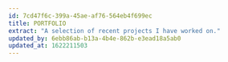 ```yaml
---
id: 7cd47f6c-399a-45ae-af76-564eb4f699ec
title: PORTFOLIO
extract: "A selection of recent projects I have worked on."
updated_by: 6ebb86ab-b13a-4b4e-862b-e3ead18a5ab0
updated_at: 1622211503
---
```

